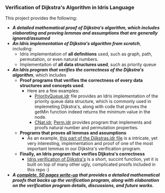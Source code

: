 ### Verification of Dijkstra's Algorithm in Idris Language

This project provides the following: 
- ***A detailed mathematical proof of Dijkstra's algorithm, which includes elaborating and proving lemmas and assumptions that are generally ignored/assumed***
- ***An Idris implementation of Dijkstra's algorithm from scratch***, including: 
  - Idris implementation of **all definitions** used, such as graph, path, permutation, or even natural numbers. 
  - Implementaiton of **all data structures used**, such as priority queue
- ***An Idris program that verifies the correctness of the Dijkstra's algorithm***, which includes 
  - **Proof programs that verifies the correctness of every data structures and concepts used**. 
      - Here are a few examples: 
        - [PriorityQueue.idr](https://github.com/EileenFeng/Verifying-Dijkstras-Algorithm-in-Idris/blob/master/code/PriorityQueue.idr) file provides an Idris implementation of the priority queue data structure, which is commonly used in implemeting Dijkstra's, along with code that proves the getMin function indeed returns the minimum value in the node. 
        - [CNat.idr](https://github.com/EileenFeng/Verifying-Dijkstras-Algorithm-in-Idris/blob/master/code/CNat.idr), [Perm.idr](https://github.com/EileenFeng/Verifying-Dijkstras-Algorithm-in-Idris/blob/master/code/Perm.idr) provides program that implements and proofs natural number and permutation properties.
  - **Programs that proves all lemmas and assumptions**
      - As an example, [this part of the Dijkstras.idr file](https://github.com/EileenFeng/Verifying-Dijkstras-Algorithm-in-Idris/blob/master/code/Dijkstras.idr#L539-L744) is a intricate, yet very interesting, implementation and proof of one of the most important lemmas in our Dijkstra's verification program.
  - **Finally, an Idris program that verifies DIjkstra's correctness**
      - [Idris verification of Dijkstra's](https://github.com/EileenFeng/Verifying-Dijkstras-Algorithm-in-Idris/blob/master/code/Dijkstras.idr#L764-L785) is a short, succint function, yet it is built on top of many other ugly, complicated proofs included in this repo :) 
- ***A [complete, 50 pages write-up](https://github.com/EileenFeng/Verifying-Dijkstras-Algorithm-in-Idris/blob/master/writing/final_draft.pdf) that provides a detailed mathematical proofs that backs up the verification program, along with elaboration on the verification program details, discussions, and future works.***
